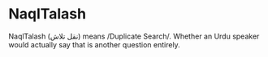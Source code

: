 # NaqlTalash
NaqlTalash (نقل تلاش) means /Duplicate Search/. Whether an Urdu speaker would actually say that is another question entirely.
